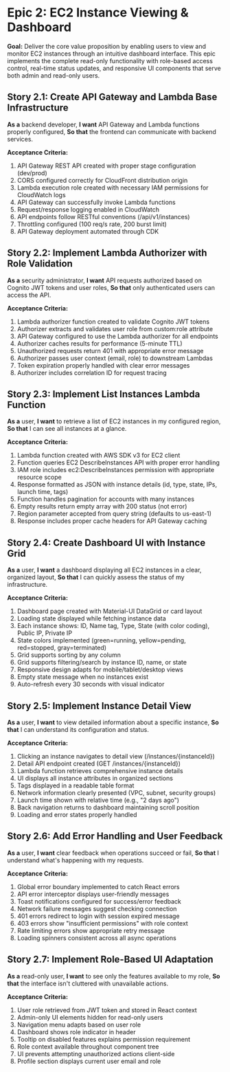 # Epic 2: EC2 Instance Viewing & Dashboard

**Goal:** Deliver the core value proposition by enabling users to view and monitor EC2 instances through an intuitive dashboard interface. This epic implements the complete read-only functionality with role-based access control, real-time status updates, and responsive UI components that serve both admin and read-only users.

## Story 2.1: Create API Gateway and Lambda Base Infrastructure

**As a** backend developer,
**I want** API Gateway and Lambda functions properly configured,
**So that** the frontend can communicate with backend services.

**Acceptance Criteria:**

1. API Gateway REST API created with proper stage configuration (dev/prod)
2. CORS configured correctly for CloudFront distribution origin
3. Lambda execution role created with necessary IAM permissions for CloudWatch logs
4. API Gateway can successfully invoke Lambda functions
5. Request/response logging enabled in CloudWatch
6. API endpoints follow RESTful conventions (/api/v1/instances)
7. Throttling configured (100 req/s rate, 200 burst limit)
8. API Gateway deployment automated through CDK

## Story 2.2: Implement Lambda Authorizer with Role Validation

**As a** security administrator,
**I want** API requests authorized based on Cognito JWT tokens and user roles,
**So that** only authenticated users can access the API.

**Acceptance Criteria:**

1. Lambda authorizer function created to validate Cognito JWT tokens
2. Authorizer extracts and validates user role from custom:role attribute
3. API Gateway configured to use the Lambda authorizer for all endpoints
4. Authorizer caches results for performance (5-minute TTL)
5. Unauthorized requests return 401 with appropriate error message
6. Authorizer passes user context (email, role) to downstream Lambdas
7. Token expiration properly handled with clear error messages
8. Authorizer includes correlation ID for request tracing

## Story 2.3: Implement List Instances Lambda Function

**As a** user,
**I want** to retrieve a list of EC2 instances in my configured region,
**So that** I can see all instances at a glance.

**Acceptance Criteria:**

1. Lambda function created with AWS SDK v3 for EC2 client
2. Function queries EC2 DescribeInstances API with proper error handling
3. IAM role includes ec2:DescribeInstances permission with appropriate resource scope
4. Response formatted as JSON with instance details (id, type, state, IPs, launch time, tags)
5. Function handles pagination for accounts with many instances
6. Empty results return empty array with 200 status (not error)
7. Region parameter accepted from query string (defaults to us-east-1)
8. Response includes proper cache headers for API Gateway caching

## Story 2.4: Create Dashboard UI with Instance Grid

**As a** user,
**I want** a dashboard displaying all EC2 instances in a clear, organized layout,
**So that** I can quickly assess the status of my infrastructure.

**Acceptance Criteria:**

1. Dashboard page created with Material-UI DataGrid or card layout
2. Loading state displayed while fetching instance data
3. Each instance shows: ID, Name tag, Type, State (with color coding), Public IP, Private IP
4. State colors implemented (green=running, yellow=pending, red=stopped, gray=terminated)
5. Grid supports sorting by any column
6. Grid supports filtering/search by instance ID, name, or state
7. Responsive design adapts for mobile/tablet/desktop views
8. Empty state message when no instances exist
9. Auto-refresh every 30 seconds with visual indicator

## Story 2.5: Implement Instance Detail View

**As a** user,
**I want** to view detailed information about a specific instance,
**So that** I can understand its configuration and status.

**Acceptance Criteria:**

1. Clicking an instance navigates to detail view (/instances/{instanceId})
2. Detail API endpoint created (GET /instances/{instanceId})
3. Lambda function retrieves comprehensive instance details
4. UI displays all instance attributes in organized sections
5. Tags displayed in a readable table format
6. Network information clearly presented (VPC, subnet, security groups)
7. Launch time shown with relative time (e.g., "2 days ago")
8. Back navigation returns to dashboard maintaining scroll position
9. Loading and error states properly handled

## Story 2.6: Add Error Handling and User Feedback

**As a** user,
**I want** clear feedback when operations succeed or fail,
**So that** I understand what's happening with my requests.

**Acceptance Criteria:**

1. Global error boundary implemented to catch React errors
2. API error interceptor displays user-friendly messages
3. Toast notifications configured for success/error feedback
4. Network failure messages suggest checking connection
5. 401 errors redirect to login with session expired message
6. 403 errors show "insufficient permissions" with role context
7. Rate limiting errors show appropriate retry message
8. Loading spinners consistent across all async operations

## Story 2.7: Implement Role-Based UI Adaptation

**As a** read-only user,
**I want** to see only the features available to my role,
**So that** the interface isn't cluttered with unavailable actions.

**Acceptance Criteria:**

1. User role retrieved from JWT token and stored in React context
2. Admin-only UI elements hidden for read-only users
3. Navigation menu adapts based on user role
4. Dashboard shows role indicator in header
5. Tooltip on disabled features explains permission requirement
6. Role context available throughout component tree
7. UI prevents attempting unauthorized actions client-side
8. Profile section displays current user email and role
